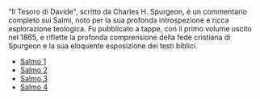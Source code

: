 "Il Tesoro di Davide", scritto da Charles H. Spurgeon, è un commentario completo sui Salmi, noto per la sua profonda introspezione e ricca esplorazione teologica. Fu pubblicato a tappe, con il primo volume uscito nel 1865, e riflette la profonda comprensione della fede cristiana di Spurgeon e la sua eloquente esposizione dei testi biblici.

- [Salmo 1](./salmo001.md)
- [Salmo 2](./salmo002.md)
- [Salmo 3](./salmo003.md)
- [Salmo 4](./salmo004.md)
